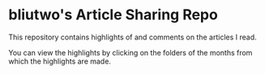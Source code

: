 # bliutwo's Article Sharing Repo

This repository contains highlights of and comments on the articles I read.

You can view the highlights by clicking on the folders of the months from which the highlights are made.
